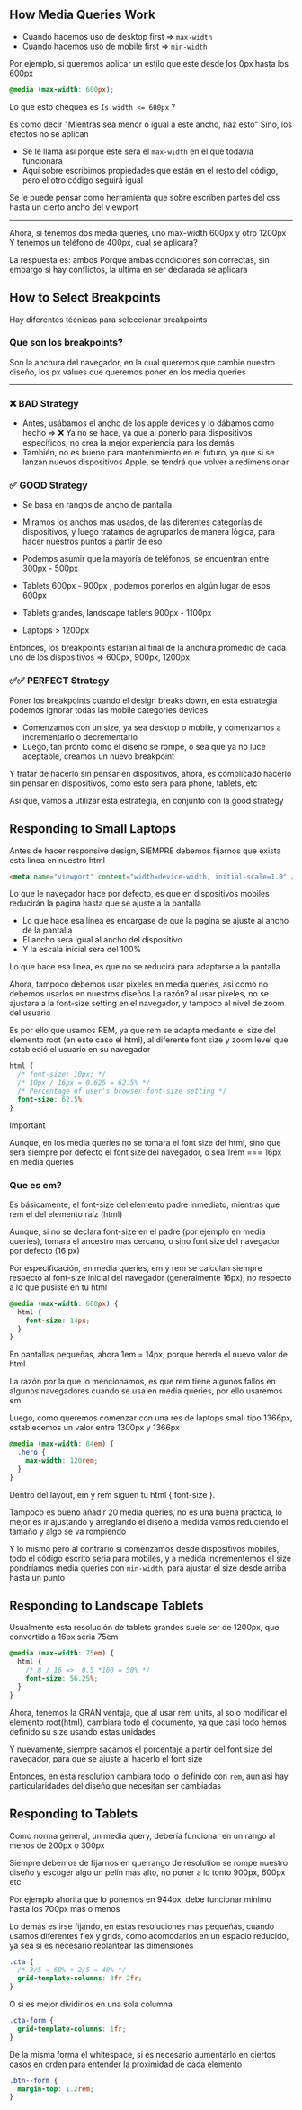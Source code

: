 ## How Media Queries Work

- Cuando hacemos uso de desktop first => `max-width`
- Cuando hacemos uso de mobile first => `min-width`

Por ejemplo, si queremos aplicar un estilo que este desde los 0px hasta los 600px

```css
@media (max-width: 600px);
```

Lo que esto chequea es `Is width <= 600px` ?

Es como decir "Mientras sea menor o igual a este ancho, haz esto"
Sino, los efectos no se aplican

- Se le llama asi porque este sera el `max-width` en el que todavía funcionara
- Aquí sobre escribimos propiedades que están en el resto del código, pero el otro código seguirá igual

Se le puede pensar como herramienta que sobre escriben partes del css hasta un cierto ancho del viewport

---

Ahora, si tenemos dos media queries, uno max-width 600px y otro 1200px
Y tenemos un teléfono de 400px, cual se aplicara?

La respuesta es: ambos
Porque ambas condiciones son correctas, sin embargo si hay conflictos, la ultima en ser declarada se aplicara

## How to Select Breakpoints

Hay diferentes técnicas para seleccionar breakpoints

### Que son los breakpoints?

Son la anchura del navegador, en la cual queremos que cambie nuestro diseño, los px values que queremos poner en los media queries

---

### ❌ BAD Strategy

- Antes, usábamos el ancho de los apple devices y lo dábamos como hecho => ❌ Ya no se hace, ya que al ponerlo para dispositivos específicos, no crea la mejor experiencia para los demás
- También, no es bueno para mantenimiento en el futuro, ya que si se lanzan nuevos dispositivos Apple, se tendrá que volver a redimensionar

### ✅ GOOD Strategy

- Se basa en rangos de ancho de pantalla
- Miramos los anchos mas usados, de las diferentes categorías de dispositivos, y luego tratamos de agruparlos de manera lógica, para hacer nuestros puntos a partir de eso

- Podemos asumir que la mayoría de teléfonos, se encuentran entre 300px - 500px
- Tablets 600px - 900px , podemos ponerlos en algún lugar de esos 600px
- Tablets grandes, landscape tablets 900px - 1100px
- Laptops > 1200px

Entonces, los breakpoints estarían al final de la anchura promedio de cada uno de los dispositivos => 600px, 900px, 1200px

### ✅✅ PERFECT Strategy

Poner los breakpoints cuando el design breaks down, en esta estrategia podemos ignorar todas las mobile categories devices

- Comenzamos con un size, ya sea desktop o mobile, y comenzamos a incrementarlo o decrementarlo
- Luego, tan pronto como el diseño se rompe, o sea que ya no luce aceptable, creamos un nuevo breakpoint

Y tratar de hacerlo sin pensar en dispositivos, ahora, es complicado hacerlo sin pensar en dispositivos, como esto sera para phone, tablets, etc

Asi que, vamos a utilizar esta estrategia, en conjunto con la good strategy

## Responding to Small Laptops

Antes de hacer responsive design, SIEMPRE debemos fijarnos que exista esta linea en nuestro html

```html
<meta name="viewport" content="width=device-width, initial-scale=1.0" />
```

Lo que le navegador hace por defecto, es que en dispositivos mobiles reducirán la pagina hasta que se ajuste a la pantalla

- Lo que hace esa linea es encargase de que la pagina se ajuste al ancho de la pantalla
- El ancho sera igual al ancho del dispositivo
- Y la escala inicial sera del 100%

Lo que hace esa linea, es que no se reducirá para adaptarse a la pantalla

Ahora, tampoco debemos usar pixeles en media queries, asi como no debemos usarlos en nuestros diseños
La razón? al usar pixeles, no se ajustara a la font-size setting en el navegador, y tampoco al nivel de zoom del usuario

Es por ello que usamos REM, ya que rem se adapta mediante el size del elemento root (en este caso el html), al diferente font size y zoom level que estableció el usuario en su navegador

```css
html {
  /* font-size: 10px; */
  /* 10px / 16px = 0.625 = 62.5% */
  /* Percentage of user's browser font-size setting */
  font-size: 62.5%;
}
```

> [!IMPORTANT]
> Aunque, en los media queries no se tomara el font size del html, sino que sera siempre por defecto el font size del navegador, o sea 1rem === 16px en media queries

### Que es em?

Es básicamente, el font-size del elemento padre inmediato, mientras que rem el del elemento raíz (html)

Aunque, si no se declara font-size en el padre (por ejemplo en media queries), tomara el ancestro mas cercano, o sino font size del navegador por defecto (16 px)

Por especificación, en media queries, em y rem se calculan siempre respecto al font-size inicial del navegador (generalmente 16px), no respecto a lo que pusiste en tu html

```css
@media (max-width: 600px) {
  html {
    font-size: 14px;
  }
}
```

En pantallas pequeñas, ahora 1em = 14px, porque hereda el nuevo valor de html

La razón por la que lo mencionamos, es que rem tiene algunos fallos en algunos navegadores cuando se usa en media queries, por ello usaremos em

Luego, como queremos comenzar con una res de laptops small tipo 1366px, establecemos un valor entre 1300px y 1366px

```css
@media (max-width: 84em) {
  .hero {
    max-width: 120rem;
  }
}
```

Dentro del layout, em y rem siguen tu html { font-size }.

Tampoco es bueno añadir 20 media queries, no es una buena practica, lo mejor es ir ajustando y arreglando el diseño a medida vamos reduciendo el tamaño y algo se va rompiendo

Y lo mismo pero al contrario si comenzamos desde dispositivos mobiles, todo el código escrito seria para mobiles, y a medida incrementemos el size pondríamos media queries con `min-width`, para ajustar el size desde arriba hasta un punto

## Responding to Landscape Tablets

Usualmente esta resolución de tablets grandes suele ser de 1200px, que convertido a 16px seria 75em

```css
@media (max-width: 75em) {
  html {
    /* 8 / 16 =>  0.5 *100 = 50% */
    font-size: 56.25%;
  }
}
```

Ahora, tenemos la GRAN ventaja, que al usar rem units, al solo modificar el elemento root(html), cambiara todo el documento, ya que casi todo hemos definido su size usando estas unidades

Y nuevamente, siempre sacamos el porcentaje a partir del font size del navegador, para que se ajuste al hacerlo el font size

Entonces, en esta resolution cambiara todo lo definido con `rem`, aun asi hay particularidades del diseño que necesitan ser cambiadas

## Responding to Tablets

Como norma general, un media query, debería funcionar en un rango al menos de 200px o 300px

Siempre debemos de fijarnos en que rango de resolution se rompe nuestro diseño y escoger algo un pelin mas alto, no poner a lo tonto 900px, 600px etc

Por ejemplo ahorita que lo ponemos en 944px, debe funcionar mínimo hasta los 700px mas o menos

Lo demás es irse fijando, en estas resoluciones mas pequeñas, cuando usamos diferentes flex y grids, como acomodarlos en un espacio reducido, ya sea si es necesario replantear las dimensiones

```css
.cta {
  /* 3/5 = 60% + 2/5 = 40% */
  grid-template-columns: 3fr 2fr;
}
```

O si es mejor dividirlos en una sola columna

```css
.cta-form {
  grid-template-columns: 1fr;
}
```

De la misma forma el whitespace, si es necesario aumentarlo en ciertos casos en orden para entender la proximidad de cada elemento

```css
.btn--form {
  margin-top: 1.2rem;
}
```
